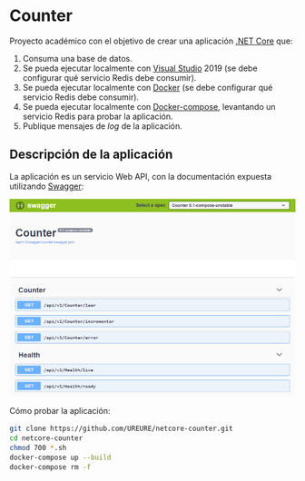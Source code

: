 # Counter

Proyecto académico con el objetivo de crear una aplicación [.NET Core](https://dotnet.microsoft.com/download) que:
1. Consuma una base de datos.
2. Se pueda ejecutar localmente con [Visual Studio](https://visualstudio.microsoft.com/es/vs/) 2019 (se debe configurar qué servicio Redis debe consumir).
3. Se pueda ejecutar localmente con [Docker](https://www.docker.com/) (se debe configurar qué servicio Redis debe consumir).
4. Se pueda ejecutar localmente con [Docker-compose](https://docs.docker.com/compose/), levantando un servicio Redis para probar la aplicación.
5. Publique mensajes de *log* de la aplicación.

## Descripción de la aplicación

La aplicación es un servicio Web API, con la documentación expuesta utilizando [Swagger](https://swagger.io/):

![Swagger](./img/swagger.png)

Cómo probar la aplicación:

```bash
git clone https://github.com/UREURE/netcore-counter.git
cd netcore-counter
chmod 700 *.sh
docker-compose up --build
docker-compose rm -f
```

